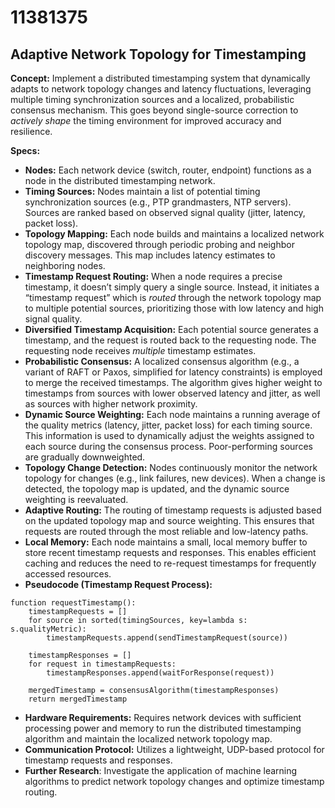 # 11381375

## Adaptive Network Topology for Timestamping

**Concept:** Implement a distributed timestamping system that dynamically adapts to network topology changes and latency fluctuations, leveraging multiple timing synchronization sources and a localized, probabilistic consensus mechanism. This goes beyond single-source correction to *actively shape* the timing environment for improved accuracy and resilience.

**Specs:**

*   **Nodes:** Each network device (switch, router, endpoint) functions as a node in the distributed timestamping network.
*   **Timing Sources:** Nodes maintain a list of potential timing synchronization sources (e.g., PTP grandmasters, NTP servers). Sources are ranked based on observed signal quality (jitter, latency, packet loss).
*   **Topology Mapping:** Each node builds and maintains a localized network topology map, discovered through periodic probing and neighbor discovery messages. This map includes latency estimates to neighboring nodes.
*   **Timestamp Request Routing:** When a node requires a precise timestamp, it doesn’t simply query a single source. Instead, it initiates a “timestamp request” which is *routed* through the network topology map to multiple potential sources, prioritizing those with low latency and high signal quality.
*   **Diversified Timestamp Acquisition:** Each potential source generates a timestamp, and the request is routed back to the requesting node. The requesting node receives *multiple* timestamp estimates.
*   **Probabilistic Consensus:** A localized consensus algorithm (e.g., a variant of RAFT or Paxos, simplified for latency constraints) is employed to merge the received timestamps.  The algorithm gives higher weight to timestamps from sources with lower observed latency and jitter, as well as sources with higher network proximity.
*   **Dynamic Source Weighting:**  Each node maintains a running average of the quality metrics (latency, jitter, packet loss) for each timing source. This information is used to dynamically adjust the weights assigned to each source during the consensus process.  Poor-performing sources are gradually downweighted.
*   **Topology Change Detection:** Nodes continuously monitor the network topology for changes (e.g., link failures, new devices). When a change is detected, the topology map is updated, and the dynamic source weighting is reevaluated.
*   **Adaptive Routing:** The routing of timestamp requests is adjusted based on the updated topology map and source weighting. This ensures that requests are routed through the most reliable and low-latency paths.
*   **Local Memory:** Each node maintains a small, local memory buffer to store recent timestamp requests and responses. This enables efficient caching and reduces the need to re-request timestamps for frequently accessed resources.
*   **Pseudocode (Timestamp Request Process):**

```pseudocode
function requestTimestamp():
    timestampRequests = []
    for source in sorted(timingSources, key=lambda s: s.qualityMetric):
        timestampRequests.append(sendTimestampRequest(source))
    
    timestampResponses = []
    for request in timestampRequests:
        timestampResponses.append(waitForResponse(request))
    
    mergedTimestamp = consensusAlgorithm(timestampResponses)
    return mergedTimestamp
```

*   **Hardware Requirements:** Requires network devices with sufficient processing power and memory to run the distributed timestamping algorithm and maintain the localized network topology map.
*   **Communication Protocol:** Utilizes a lightweight, UDP-based protocol for timestamp requests and responses.
* **Further Research**: Investigate the application of machine learning algorithms to predict network topology changes and optimize timestamp routing.